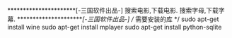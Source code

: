 
**********************[-三国软件出品-]
搜索电影,下载电影.
搜索字母,下载字幕.
**********************[-三国软件出品-]
/* 需要安装的库 */
sudo apt-get install wine
sudo apt-get install mplayer
sudo apt-get install python-sqlite
